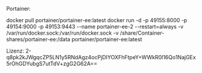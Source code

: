 Portainer:

docker pull portainer/portainer-ee:latest
docker run -d -p 49155:8000 -p 49154:9000 -p 49153:9443 --name portainer-ee-2 --restart=always -v /var/run/docker.sock:/var/run/docker.sock -v /share/Container-shares/portainer-ee:/data portainer/portainer-ee:latest

Lizenz: 2-q8pk2kJWgqcZP5LN1y5RNdAgz4ocPjDIYOXFhFtpeY+WWkR0l16Qo1NajGEx5rOhGDYubgS7utTdV+zgG2G62A==
 